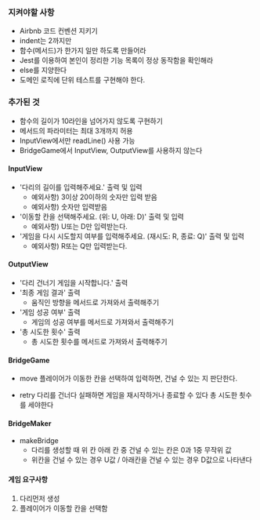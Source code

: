 ### 지켜야할 사항
- Airbnb 코드 컨벤션 지키기
- indent는 2까지만
- 함수(메서드)가 한가지 일만 하도록 만들어라
- Jest를 이용하여 본인이 정리한 기능 목록이 정상 동작함을 확인해라
- else를 지양한다
- 도메인 로직에 단위 테스트를 구현해야 한다.

### 추가된 것
- 함수의 길이가 10라인을 넘어가지 않도록 구현하기
- 메서드의 파라미터는 최대 3개까지 허용
- InputView에서만 readLine() 사용 가능
- BridgeGame에서 InputView, OutputView를 사용하지 않는다

#### InputView
- '다리의 길이를 입력해주세요.' 출력 및 입력
    - 예외사항) 3이상 20이하의 숫자만 입력 받음
    - 예외사항) 숫자만 입력받음
- '이동할 칸을 선택해주세요. (위: U, 아래: D)' 출력 및 입력
    - 예외사항) U또는 D만 입력받는다.
- '게임을 다시 시도할지 여부를 입력해주세요. (재시도: R, 종료: Q)' 출력 및 입력
    - 예외사항) R또는 Q만 입력받는다.

#### OutputView
- '다리 건너기 게임을 시작합니다.' 출력
- '최종 게임 결과' 출력
    - 움직인 방향을 메서드로 가져와서 출력해주기
- '게임 성공 여부' 출력
    - 게임의 성공 여부를 메서드로 가져와서 출력해주기
- '총 시도한 횟수' 출력
    - 총 시도한 횟수를 메서드로 가져와서 출력해주기

#### BridgeGame

- move
플레이어가 이동한 칸을 선택하여 입력하면,
건널 수 있는 지 판단한다.

- retry
다리를 건너다 실패하면 게임을 재시작하거나 종료할 수 있다
총 시도한 쵯수를 세야한다

#### BridgeMaker

- makeBridge
    - 다리를 생성할 때 위 칸 아래 칸 중 건널 수 있는 칸은 0과 1중 무작위 값
    - 위칸을 건널 수 있는 경우 U값 / 아래칸을 건널 수 있는 경우 D값으로 나타낸다

#### 게임 요구사항
1. 다리먼저 생성
2. 플레이어가 이동할 칸을 선택함
